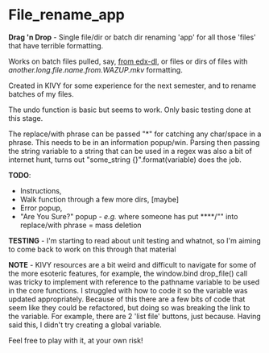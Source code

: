 # File_rename_app
**Drag 'n Drop** - Single file/dir or batch dir renaming 'app' for all those 'files' that have terrible formatting.

Works on batch files pulled, say, [from edx-dl](https://github.com/coursera-dl/edx-dl), or files or dirs of files with *another.long.file.name.from.WAZUP.mkv* formatting.

Created in KIVY for some experience for the next semester, and to rename batches of my files.

The undo function is basic but seems to work. Only basic testing done at this stage.

The replace/with phrase can be passed "*" for catching any char/space in a phrase. This needs to be in an information popup/win. Parsing then passing the string variable to a string that can be used in a regex was also a bit of internet hunt, turns out "some_string {}".format(variable) does the job.

**TODO**: 
* Instructions,
* Walk function through a few more dirs, [maybe]
* Error popup,
* "Are You Sure?" popup - *e.g.* where someone has put ****/"" into replace/with phrase = mass deletion 

**TESTING** - I'm starting to read about unit testing and whatnot, so I'm aiming to come back to work on this through that material

**NOTE** - KIVY resources are a bit weird and difficult to navigate for some of the more esoteric features, for example, the window.bind drop_file() call was tricky to implement with reference to the pathname variable to be used in the core functions. I struggled with how to code it so the variable was updated appropriately. Because of this there are a few bits of code that seem like they could be refactored, but doing so was breaking the link to the variable. For example, there are 2 'list file' buttons, just because. Having said this, I didn't try creating a global variable.

Feel free to play with it, at your own risk!
